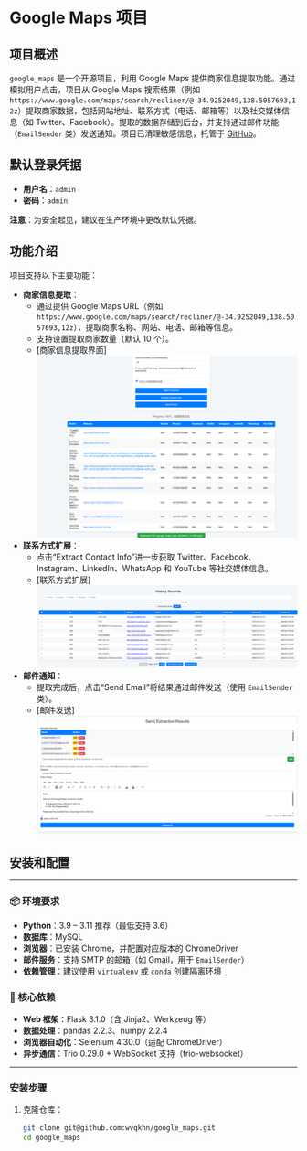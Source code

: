 # Google Maps 项目

## 项目概述

`google_maps` 是一个开源项目，利用 Google Maps  提供商家信息提取功能。通过模拟用户点击，项目从 Google Maps 搜索结果（例如 `https://www.google.com/maps/search/recliner/@-34.9252049,138.5057693,12z`）提取商家数据，包括网站地址、联系方式（电话、邮箱等）以及社交媒体信息（如 Twitter、Facebook）。提取的数据存储到后台，并支持通过邮件功能（`EmailSender` 类）发送通知。项目已清理敏感信息，托管于 [GitHub](https://github.com/wvqkhn/google_maps)。

## 默认登录凭据

- **用户名**：`admin`
- **密码**：`admin`

**注意**：为安全起见，建议在生产环境中更改默认凭据。

## 功能介绍

项目支持以下主要功能：

- **商家信息提取**：
  - 通过提供 Google Maps URL（例如 `https://www.google.com/maps/search/recliner/@-34.9252049,138.5057693,12z`），提取商家名称、网站、电话、邮箱等信息。
  - 支持设置提取商家数量（默认 10 个）。
  - [商家信息提取界面]![img.png](img.png)
- **联系方式扩展**：
  - 点击“Extract Contact Info”进一步获取 Twitter、Facebook、Instagram、LinkedIn、WhatsApp 和 YouTube 等社交媒体信息。
  - [联系方式扩展]![img_1.png](img_1.png)
- **邮件通知**：
  - 提取完成后，点击“Send Email”将结果通过邮件发送（使用 `EmailSender` 类）。
  - [邮件发送]
![img_2.png](img_2.png)


## 安装和配置



---

### 📦 环境要求

* **Python**：3.9 – 3.11 推荐（最低支持 3.6）
* **数据库**：MySQL
* **浏览器**：已安装 Chrome，并配置对应版本的 ChromeDriver
* **邮件服务**：支持 SMTP 的邮箱（如 Gmail，用于 `EmailSender`）
* **依赖管理**：建议使用 `virtualenv` 或 `conda` 创建隔离环境

### 🔧 核心依赖

* **Web 框架**：Flask 3.1.0（含 Jinja2、Werkzeug 等）
* **数据处理**：pandas 2.2.3、numpy 2.2.4
* **浏览器自动化**：Selenium 4.30.0（适配 ChromeDriver）
* **异步通信**：Trio 0.29.0 + WebSocket 支持（trio-websocket）

---

### 安装步骤
1. 克隆仓库：
   ```bash
   git clone git@github.com:wvqkhn/google_maps.git
   cd google_maps